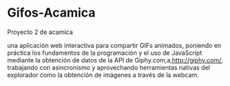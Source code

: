 # Gifos-Acamica
Proyecto 2 de acamica 

una aplicación web interactiva para compartir GIFs animados, poniendo en práctica los fundamentos de la programación y el uso de JavaScript mediante la obtención de datos de la API de Giphy.com,a,http://giphy.com/, trabajando con asincronismo y aprovechando herramientas nativas del explorador como la obtención de imágenes a través de la webcam.
